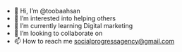 - 👋 Hi, I’m @toobaahsan
- 👀 I’m interested into helping others
- 🌱 I’m currently learning Digital marketing
- 💞️ I’m looking to collaborate on 
- 📫 How to reach me socialprogressagency@gmail.com

<!---
toobaahsan/toobaahsan is a ✨ special ✨ repository because its `README.md` (this file) appears on your GitHub profile.
You can click the Preview link to take a look at your changes.
--->
